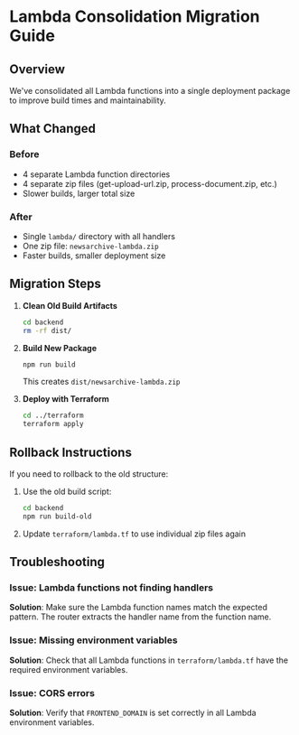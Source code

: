 # Lambda Consolidation Migration Guide

## Overview

We've consolidated all Lambda functions into a single deployment package to improve build times and maintainability.

## What Changed

### Before
- 4 separate Lambda function directories
- 4 separate zip files (get-upload-url.zip, process-document.zip, etc.)
- Slower builds, larger total size

### After
- Single `lambda/` directory with all handlers
- One zip file: `newsarchive-lambda.zip`
- Faster builds, smaller deployment size

## Migration Steps

1. **Clean Old Build Artifacts**
   ```bash
   cd backend
   rm -rf dist/
   ```

2. **Build New Package**
   ```bash
   npm run build
   ```
   This creates `dist/newsarchive-lambda.zip`

3. **Deploy with Terraform**
   ```bash
   cd ../terraform
   terraform apply
   ```

## Rollback Instructions

If you need to rollback to the old structure:

1. Use the old build script:
   ```bash
   cd backend
   npm run build-old
   ```

2. Update `terraform/lambda.tf` to use individual zip files again

## Troubleshooting

### Issue: Lambda functions not finding handlers
**Solution**: Make sure the Lambda function names match the expected pattern. The router extracts the handler name from the function name.

### Issue: Missing environment variables
**Solution**: Check that all Lambda functions in `terraform/lambda.tf` have the required environment variables.

### Issue: CORS errors
**Solution**: Verify that `FRONTEND_DOMAIN` is set correctly in all Lambda environment variables.